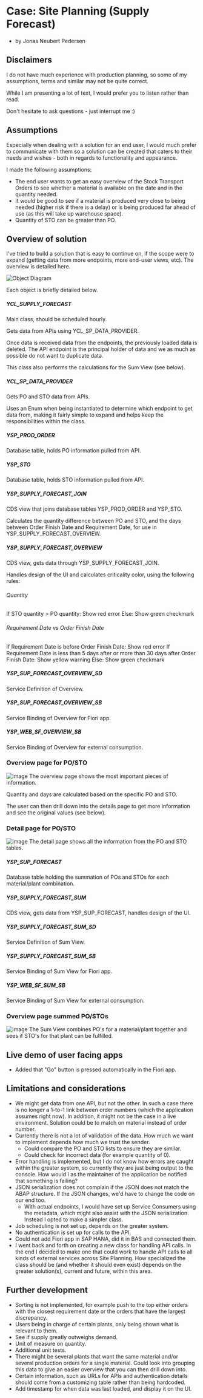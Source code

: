 # Case: Site Planning (Supply Forecast)
- by Jonas Neubert Pedersen

## Disclaimers
I do not have much experience with production planning, so some of my assumptions, terms and similar may not be quite correct.

While I am presenting a lot of text, I would prefer you to listen rather than read.

Don't hesitate to ask questions - just interrupt me :)

## Assumptions
Especially when dealing with a solution for an end user, I would much prefer to communicate with them so a solution can be created that caters to their needs and wishes - both in regards to functionality and appearance.

I made the following assumptions:
- The end user wants to get an easy overview of the Stock Transport Orders to see whether a material is available on the date and in the quantity needed.
- It would be good to see if a material is produced very close to being needed (higher risk if there is a delay) or is being produced far ahead of use (as this will take up warehouse space).
- Quantity of STO can be greater than PO.

## Overview of solution
I've tried to build a solution that is easy to continue on, if the scope were to expand (getting data from more endpoints, more end-user views, etc). The overview is detailed here.

![Object Diagram](https://user-images.githubusercontent.com/31987339/212538158-e8ad169c-4188-49bb-bc94-985bb125abe3.png)


Each object is briefly detailed below.

##### YCL_SUPPLY_FORECAST
Main class, should be scheduled hourly.

Gets data from APIs using YCL_SP_DATA_PROVIDER.

Once data is received data from the endpoints, the previously loaded data is deleted. The API endpoint is the principal holder of data and we as much as possible do not want to duplicate data.

This class also performs the calculations for the Sum View (see below).

##### YCL_SP_DATA_PROVIDER
Gets PO and STO data from APIs.

Uses an Enum when being instantiated to determine which endpoint to get data from, making it fairly simple to expand and helps keep the responsibilities within the class.

##### YSP_PROD_ORDER
Database table, holds PO information pulled from API.

##### YSP_STO
Database table, holds STO information pulled from API.

##### YSP_SUPPLY_FORECAST_JOIN
CDS view that joins database tables YSP_PROD_ORDER and YSP_STO.

Calculates the quantity difference between PO and STO, and the days between Order Finish Date and Requirement Date, for use in YSP_SUPPLY_FORECAST_OVERVIEW.

##### YSP_SUPPLY_FORECAST_OVERVIEW
CDS view, gets data through YSP_SUPPLY_FORECAST_JOIN.

Handles design of the UI and calculates criticality color, using the following rules:
###### Quantity
If STO quantity > PO quantity: Show red error
Else: Show green checkmark

###### Requirement Date vs Order Finish Date
If Requirement Date is before Order Finish Date: Show red error
If Requirement Date is less than 5 days after or more than 30 days after Order Finish Date: Show yellow warning
Else: Show green checkmark

##### YSP_SUP_FORECAST_OVERVIEW_SD
Service Definition of Overview.

##### YSP_SUP_FORECAST_OVERVIEW_SB
Service Binding of Overview for Fiori app.

##### YSP_WEB_SF_OVERVIEW_SB
Service Binding of Overview for external consumption.

### Overview page for PO/STO
![image](https://user-images.githubusercontent.com/31987339/212562649-b4f7d542-7468-4479-bd1a-bcced8c05066.png)
The overview page shows the most important pieces of information.

Quantity and days are calculated based on the specific PO and STO.

The user can then drill down into the details page to get more information and see the original values (see below).

### Detail page for PO/STO
![image](https://user-images.githubusercontent.com/31987339/212562677-a6d2c835-e0eb-459f-b0dd-3a125c06b82f.png)
The detail page shows all the information from the PO and STO tables.


##### YSP_SUP_FORECAST
Database table holding the summation of POs and STOs for each material/plant combination.

##### YSP_SUPPLY_FORECAST_SUM
CDS view, gets data from YSP_SUP_FORECAST, handles design of the UI.

##### YSP_SUPPLY_FORECAST_SUM_SD
Service Definition of Sum View.

##### YSP_SUPPLY_FORECAST_SUM_SB
Service Binding of Sum View for Fiori app.

##### YSP_WEB_SF_SUM_SB
Service Binding of Sum View for external consumption.

### Overview page summed PO/STOs
![image](https://user-images.githubusercontent.com/31987339/212562619-1d51963a-1cc7-43ca-b307-3d21a7b48a77.png)
The Sum View combines PO's for a material/plant together and sees if STO's for that plant can be fulfilled.

## Live demo of user facing apps
- Added that "Go" button is pressed automatically in the Fiori app.


## Limitations and considerations
- We might get data from one API, but not the other. In such a case there is no longer a 1-to-1 link between order numbers (which the application assumes right now). In addition, it might not be the case in a live environment. Solution could be to match on material instead of order number.
- Currently there is not a lot of validation of the data. How much we want to implement depends how much we trust the sender. 
  - Could compare the PO and STO lists to ensure they are similar.
  - Could check for incorrect data (for example quantity of 0).
- Error handling is implemented, but I do not know how errors are caught within the greater system, so currently they are just being output to the console. How would I as the maintainer of the application be notified that something is failing?
- JSON serialization does not complain if the JSON does not match the ABAP structure. If the JSON changes, we'd have to change the code on our end too.
  - With actual endpoints, I would have set up Service Consumers using the metadata, which might also assist with the JSON serialization. Instead I opted to make a simpler class.
- Job scheduling is not set up, depends on the greater system.
- No authentication is set up for calls to the API.
- Could not add Fiori app in SAP HANA, did it in BAS and connected them.
- I went back and forth on creating a new class for handling API calls. In the end I decided to make one that could work to handle API calls to all kinds of external services across Site Planning. How specialized the class should be (and whether it should even exist) depends on the greater solution(s), current and future, within this area.


## Further development
- Sorting is not implemented, for example push to the top either orders with the closest requirement date or the orders that have the largest discrepancy.
- Users being in charge of certain plants, only being shown what is relevant to them.
- See if supply greatly outweighs demand.
- Unit of measure on quantity.
- Additional unit tests.
- There might be several plants that want the same material and/or several production orders for a single material. Could look into grouping this data to give an easier overview that you can then drill down into.
- Certain information, such as URLs for APIs and authentication details should come from a customizing table rather than being hardcoded.
- Add timestamp for when data was last loaded, and display it on the UI.

